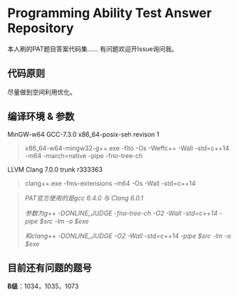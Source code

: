 # Programming Ability Test Answer Repository

本人刷的PAT题目答案代码集......
有问题欢迎开Issue询问我。

## 代码原则

尽量做到空间利用优化。

## 编译环境 & 参数

MinGW-w64 GCC-7.3.0 x86_64-posix-seh revison 1
> x86_64-w64-mingw32-g++.exe -flto -Os -Weffc++ -Wall -std=c++14 -m64 -march=native -pipe -fno-tree-ch

LLVM Clang 7.0.0 trunk r333363
> clang++.exe -fms-extensions -m64 -Os -Wall -std=c++14


> *PAT官方使用的是gcc 6.4.0 与 Clang 6.0.1*
>
> *参数为g++ -DONLINE_JUDGE -fno-tree-ch -O2 -Wall -std=c++14 -pipe $src -lm -o $exe*
>
> *和clang++ -DONLINE_JUDGE -O2 -Wall -std=c++14 -pipe $src -lm -o $exe*

## 目前还有问题的题号

**B级**：1034，1035，1073
